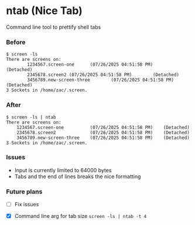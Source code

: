 # ntab (Nice Tab)
Command line tool to prettify shell tabs

### Before
```
$ screen -ls
There are screens on:
        1234567.screen-one      (07/26/2025 04:51:58 PM)        (Detached)
        2345678.screen2 (07/26/2025 04:51:58 PM)        (Detached)
        3456789.new-screen-three        (07/26/2025 04:51:58 PM)        (Detached)
3 Sockets in /home/zac/.screen.
```

### After
```
$ screen -ls | ntab
There are screens on:
    1234567.screen-one          (07/26/2025 04:51:58 PM)    (Detached)
    2345678.screen2             (07/26/2025 04:51:58 PM)    (Detached)
    3456789.new-screen-three    (07/26/2025 04:51:58 PM)    (Detached)
3 Sockets in /home/zac/.screen.
```

### Issues

- Input is currently limited to 64000 bytes
- Tabs and the end of lines breaks the nice formatting

### Future plans
- [ ] Fix issues
- [x] Command line arg for tab size `screen -ls | ntab -t 4`


